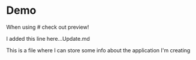 # Demo
When using # check out preview!

I added this line here...Update.md

This is a file where I can store some info about the application I'm creating

